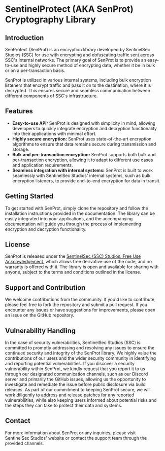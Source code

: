 # SentinelProtect (AKA SenProt) Cryptography Library

## Introduction
SenProtect (SenProt) is an encryption library developed by SentinelSec Studios (SSC) for use with encrypting and obfuscating traffic sent across SSC's internal networks. The primary goal of SenProt is to provide an easy-to-use and highly secure method of encrypting data, whether it be in bulk or on a per-transaction basis.

SenProt is utilized in various internal systems, including bulk encryption listeners that encrypt traffic and pass it on to the destination, where it is decrypted. This ensures secure and seamless communication between different components of SSC's infrastructure.

## Features
- **Easy-to-use API:** SenProt is designed with simplicity in mind, allowing developers to quickly integrate encryption and decryption functionality into their applications with minimal effort.
- **Highly secure encryption:** SenProt uses state-of-the-art encryption algorithms to ensure that data remains secure during transmission and storage.
- **Bulk and per-transaction encryption:** SenProt supports both bulk and per-transaction encryption, allowing it to adapt to different use cases and application requirements.
- **Seamless integration with internal systems:** SenProt is built to work seamlessly with SentinelSec Studios' internal systems, such as bulk encryption listeners, to provide end-to-end encryption for data in transit.

## Getting Started
To get started with SenProt, simply clone the repository and follow the installation instructions provided in the documentation. The library can be easily integrated into your applications, and the accompanying documentation will guide you through the process of implementing encryption and decryption functionality.

## License
SenProt is released under the [SentinelSec (SSC) Studios: Free Use Acknowledgement](https://github.com/ThatOneCodeDev/SenProtect/blob/main/license.md), which allows free derivative use of the code, and no warranty is offered with it. The library is open and available for sharing with anyone, subject to the terms and conditions outlined in the license.

## Support and Contribution
We welcome contributions from the community. If you'd like to contribute, please feel free to fork the repository and submit a pull request. If you encounter any issues or have suggestions for improvements, please open an issue on the GitHub repository.

## Vulnerability Handling
In the case of security vulnerabilities, SentinelSec Studios (SSC) is committed to promptly addressing and resolving any issues to ensure the continued security and integrity of the SenProt library. We highly value the contributions of our users and the wider security community in identifying and reporting potential vulnerabilities. If you discover a security vulnerability within SenProt, we kindly request that you report it to us through our designated communication channels, such as our Discord server and primarily the GitHub issues, allowing us the opportunity to investigate and remediate the issue before public disclosure via build releases. As part of our commitment to keeping SenProt secure, we will work diligently to address and release patches for any reported vulnerabilities, while also keeping users informed about potential risks and the steps they can take to protect their data and systems.

## Contact
For more information about SenProt or any inquiries, please visit SentinelSec Studios' website or contact the support team through the provided channels.
